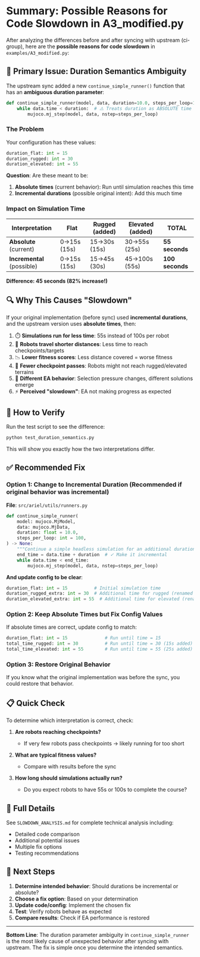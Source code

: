 # Summary: Possible Reasons for Code Slowdown in A3_modified.py

After analyzing the differences before and after syncing with upstream (ci-group), here are the **possible reasons for code slowdown** in `examples/A3_modified.py`:

## 🎯 Primary Issue: Duration Semantics Ambiguity

The upstream sync added a new `continue_simple_runner()` function that has an **ambiguous duration parameter**:

```python
def continue_simple_runner(model, data, duration=10.0, steps_per_loop=100):
    while data.time < duration:  # ⚠️ Treats duration as ABSOLUTE time
        mujoco.mj_step(model, data, nstep=steps_per_loop)
```

### The Problem

Your configuration has these values:
```python
duration_flat: int = 15
duration_rugged: int = 30
duration_elevated: int = 55
```

**Question**: Are these meant to be:
1. **Absolute times** (current behavior): Run until simulation reaches this time
2. **Incremental durations** (possible original intent): Add this much time

### Impact on Simulation Time

| Interpretation | Flat | Rugged (added) | Elevated (added) | **TOTAL** |
|----------------|------|----------------|------------------|-----------|
| **Absolute** (current) | 0→15s (15s) | 15→30s (15s) | 30→55s (25s) | **55 seconds** |
| **Incremental** (possible) | 0→15s (15s) | 15→45s (30s) | 45→100s (55s) | **100 seconds** |

**Difference: 45 seconds (82% increase!)**

## 🔍 Why This Causes "Slowdown"

If your original implementation (before sync) used **incremental durations**, and the upstream version uses **absolute times**, then:

1. ⏱️ **Simulations run for less time**: 55s instead of 100s per robot
2. 🏃 **Robots travel shorter distances**: Less time to reach checkpoints/targets
3. 📉 **Lower fitness scores**: Less distance covered = worse fitness
4. 🎯 **Fewer checkpoint passes**: Robots might not reach rugged/elevated terrains
5. 🔄 **Different EA behavior**: Selection pressure changes, different solutions emerge
6. ⚡ **Perceived "slowdown"**: EA not making progress as expected

## 🧪 How to Verify

Run the test script to see the difference:

```bash
python test_duration_semantics.py
```

This will show you exactly how the two interpretations differ.

## ✅ Recommended Fix

### Option 1: Change to Incremental Duration (Recommended if original behavior was incremental)

**File**: `src/ariel/utils/runners.py`

```python
def continue_simple_runner(
    model: mujoco.MjModel,
    data: mujoco.MjData,
    duration: float = 10.0,
    steps_per_loop: int = 100,
) -> None:
    """Continue a simple headless simulation for an additional duration."""
    end_time = data.time + duration  # ✓ Make it incremental
    while data.time < end_time:
        mujoco.mj_step(model, data, nstep=steps_per_loop)
```

**And update config to be clear**:
```python
duration_flat: int = 15          # Initial simulation time
duration_rugged_extra: int = 30  # Additional time for rugged (renamed for clarity)
duration_elevated_extra: int = 55  # Additional time for elevated (renamed for clarity)
```

### Option 2: Keep Absolute Times but Fix Config Values

If absolute times are correct, update config to match:

```python
duration_flat: int = 15              # Run until time = 15
total_time_rugged: int = 30          # Run until time = 30 (15s added)
total_time_elevated: int = 55        # Run until time = 55 (25s added)
```

### Option 3: Restore Original Behavior

If you know what the original implementation was before the sync, you could restore that behavior.

## 📋 Quick Check

To determine which interpretation is correct, check:

1. **Are robots reaching checkpoints?**
   - If very few robots pass checkpoints → likely running for too short
   
2. **What are typical fitness values?**
   - Compare with results before the sync
   
3. **How long should simulations actually run?**
   - Do you expect robots to have 55s or 100s to complete the course?

## 📄 Full Details

See `SLOWDOWN_ANALYSIS.md` for complete technical analysis including:
- Detailed code comparison
- Additional potential issues
- Multiple fix options
- Testing recommendations

## 🚀 Next Steps

1. **Determine intended behavior**: Should durations be incremental or absolute?
2. **Choose a fix option**: Based on your determination
3. **Update code/config**: Implement the chosen fix
4. **Test**: Verify robots behave as expected
5. **Compare results**: Check if EA performance is restored

---

**Bottom Line**: The duration parameter ambiguity in `continue_simple_runner` is the most likely cause of unexpected behavior after syncing with upstream. The fix is simple once you determine the intended semantics.
